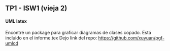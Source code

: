 ## TP1 - ISW1 (vieja 2)

#### UML latex
Encontré un package para graficar diagramas de clases copado. Está incluido en el informe.tex
Dejo link del repo: https://github.com/xuyuan/pgf-umlcd
